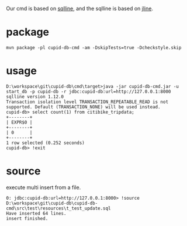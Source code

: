 
Our cmd is based on [sqlline](https://github.com/julianhyde/sqlline), and the sqlline is based on [jline](https://github.com/jline/jline3).

# package

```shell
mvn package -pl cupid-db-cmd -am -DskipTests=true -Dcheckstyle.skip
```

# usage

```shell
D:\workspace\git\cupid-db\cmd\target>java -jar cupid-db-cmd.jar -u start_db -p cupid-db -r jdbc:cupid-db:url=http://127.0.0.1:8000
sqlline version 1.12.0
Transaction isolation level TRANSACTION_REPEATABLE_READ is not supported. Default (TRANSACTION_NONE) will be used instead.
cupid-db> select count(1) from citibike_tripdata;
+--------+
| EXPR$0 |
+--------+
| 0      |
+--------+
1 row selected (0.252 seconds)
cupid-db> !exit
```

# source

execute multi insert from a file.

```shell
0: jdbc:cupid-db:url=http://127.0.0.1:8000> !source D:\workspace\git\cupid-db\cupid-db-cmd\src\test\resources\t_test_update.sql
Have inserted 64 lines.
insert finished.
```
